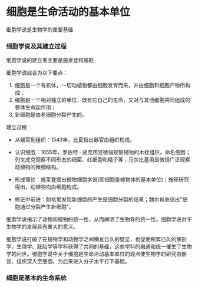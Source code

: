 # 细胞是生命活动的基本单位
细胞学说是生物学的重要基础
### 细胞学说及其建立过程

细胞学说的建立者主要是施莱登和施旺

细胞学说综合为以下要点：
1. 细胞是一个有机体，一切动植物都由细胞发育而来，并由细胞和细胞产物所构成；
2. 细胞是一个相对独立的单位，既有它自己的生命，又对与其他细胞共同组成的整体生命起作用；
3. 新细胞是由老细胞分裂产生的。

建立过程

- 从器官到组织：1543年，比夏指出器官由组织构成。

- 认识细胞：1655年，罗伯特 · 胡克用显微镜观察植物的木栓组织，命名细胞；列文虎克观察不同形态的细菌、红细胞和精子等；马尔比基用显微镜广泛观察动植物的微细结构。

- 形成理论：施莱登提出植物细胞学说(即细胞是植物体的基本单位)；施旺研究得出，动植物均由细胞构成。

- 修正中前进：耐格里发现新细胞的产生是细胞分裂的结果；魏尔肖总结出"细胞通过分裂产生新细胞"。

细胞学说揭示了动物和植物的统一性，从而阐明了生物界的统一性。细胞学说对于生物学的发展具有重大的意义。

细胞学说打破了在植物学和动物学之间横亘已久的壁垒，也促使积累已久的解剖学、生理学、胚胎学等学科获得了共同的基础，这些学科的融通和统一催生了生物学的问世。细胞学说中关于细胞是生命活动基本单位的观点使生物学的研究由器官、组织深入至细胞，为后来进入分子水平打下基础。

### 细胞是基本的生命系统

